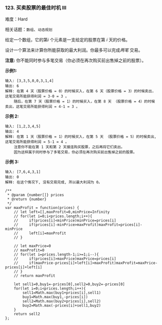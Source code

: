 ### 123. 买卖股票的最佳时机 III

难度：Hard

相关话题：`数组`、`动态规划`

给定一个数组，它的第*i*  个元素是一支给定的股票在第 *i* 天的价格。



设计一个算法来计算你所能获取的最大利润。你最多可以完成*两笔* 交易。



**注意:** 你不能同时参与多笔交易（你必须在再次购买前出售掉之前的股票）。



**示例1:** 



```
输入: [3,3,5,0,0,3,1,4]
输出: 6
解释: 在第 4 天（股票价格 = 0）的时候买入，在第 6 天（股票价格 = 3）的时候卖出，这笔交易所能获得利润 = 3-0 = 3 。
    随后，在第 7 天（股票价格 = 1）的时候买入，在第 8 天 （股票价格 = 4）的时候卖出，这笔交易所能获得利润 = 4-1 = 3 。
```


**示例 2:** 



```
输入: [1,2,3,4,5]
输出: 4
解释: 在第 1 天（股票价格 = 1）的时候买入，在第 5 天 （股票价格 = 5）的时候卖出, 这笔交易所能获得利润 = 5-1 = 4 。  
    注意你不能在第 1 天和第 2 天接连购买股票，之后再将它们卖出。  
    因为这样属于同时参与了多笔交易，你必须在再次购买前出售掉之前的股票。
```


**示例 3:** 



```
输入: [7,6,4,3,1] 
输出: 0 
解释: 在这个情况下, 没有交易完成, 所以最大利润为 0。
```

```
/**
 * @param {number[]} prices
 * @return {number}
 */
var maxProfit = function(prices) {
    // let left=[],maxProfit=0,minPrice=Infinity
    // for(let i=0;i<prices.length;i++){
    //     if(prices[i]<minPrice)minPrice=prices[i]
    //     if(prices[i]-minPrice>maxProfit)maxProfit=prices[i]-minPrice
    //     left[i]=maxProfit
    // }
    
    // let maxPrice=0
    // maxProfit=0
    // for(let i=prices.length-1;i>=1;i--){
    //     if(prices[i]>maxPrice)maxPrice=prices[i]
    //     if(maxPrice-prices[i]+left[i]>maxProfit)maxProfit=maxPrice-prices[i]+left[i]
    // }
    // return maxProfit
    
    let sell1=0,buy1=-prices[0],sell2=0,buy2=-prices[0]
    for(let i=0;i<prices.length;i++){
        sell1=Math.max(buy1+prices[i],sell1)
        buy1=Math.max(buy1,-prices[i])
        sell2=Math.max(buy2+prices[i],sell2)
        buy2=Math.max(-prices[i]+sell1,buy2)
    }
    return sell2
};
```

